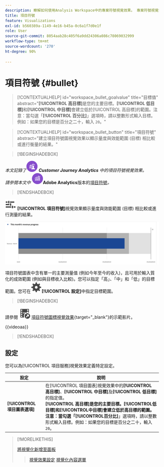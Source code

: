 ```yaml
---
description: 瞭解如何使用Analysis Workspace中的專案符號視覺效果。 專案符號視覺效果可讓您與其他效能範圍（目標）進行比較或測量。
title: 項目符號
feature: Visualizations
exl-id: b560389a-1149-4e16-b45a-0c6a1f7d0e1f
role: User
source-git-commit: 8054aab28c405f6a9dd24306a086c78069032999
workflow-type: tm+mt
source-wordcount: '270'
ht-degree: 90%

---
```


# 項目符號 {#bullet}

<!-- markdownlint-disable MD034 -->

>[!CONTEXTUALHELP]
>id="workspace_bullet_goalvalue"
>title="目標值"
>abstract="**[!UICONTROL 高目標]**&#x200B;是您的主要目標。**[!UICONTROL 低目標]**&#x200B;和&#x200B;**[!UICONTROL 中目標]**&#x200B;會建立低於[!UICONTROL 高目標]的範圍。注意：當勾選「**[!UICONTROL 百分比]**」選項時，請以整數形式輸入目標。例如：如果您的目標是百分之二十，輸入 `20`。"

<!-- markdownlint-enable MD034 -->

<!-- markdownlint-disable MD034 -->

>[!CONTEXTUALHELP]
>id="workspace_bullet_button"
>title="項目符號"
>abstract="建立項目符號圖視覺效果以顯示量度與效能範圍 (目標) 相比較或進行衡量的結果。"

<!-- markdownlint-enable MD034 -->

>[!BEGINSHADEBOX]

_本文記錄了_![CustomerJourneyAnalytics](/help/assets/icons/CustomerJourneyAnalytics.svg) _**Customer Journey Analytics** 中的項目符號視覺效果。_<br/>_請參閱本文中 ![AdobeAnalytics](/help/assets/icons/AdobeAnalytics.svg)_**Adobe Analytics**版本的[項目符號](https://experienceleague.adobe.com/zh-hant/docs/analytics/analyze/analysis-workspace/visualizations/bullet-graph)_。_

>[!ENDSHADEBOX]

![GraphBullet](/help/assets/icons/GraphBullet.svg) **[!UICONTROL 項目符號]**&#x200B;視覺效果顯示量度與效能範圍 (目標) 相比較或進行測量的結果。

![項目符號圖表視覺效果](assets/bullet.png)

項目符號圖表中含有單一的主要測量值 (例如今年至今的收入)，且可用於輸入質化的成效範圍 (例如與目標收入比較)。您可以指定「高」、「中」和「低」的目標範圍。您可在![設定](/help/assets/icons/Setting.svg)**[!UICONTROL 設定]**&#x200B;中指定目標範圍。

>[!BEGINSHADEBOX]

請參閱 ![VideoCheckedOut](/help/assets/icons/VideoCheckedOut.svg) [項目符號圖標視覺效果](https://video.tv.adobe.com/v/23989/?quality=12/?quality=12&learn=on){target="_blank"}的示範影片。

{{videoaa}}

>[!ENDSHADEBOX]


## 設定

您可以為[!UICONTROL 項目服務]視覺效果定義特定設定。

| 設定 | 說明 |
|---|---|
| **[!UICONTROL 項目圖表選項]** | 在[!UICONTROL 項目圖表]視覺效果中的&#x200B;**[!UICONTROL 高目標]**、**[!UICONTROL 中目標]**&#x200B;及&#x200B;**[!UICONTROL 低目標]**&#x200B;的指定值。<br/>**[!UICONTROL 高目標&#x200B;]**是您的主要目標。**[!UICONTROL &#x200B;低目標&#x200B;]**和**[!UICONTROL &#x200B;中目標&#x200B;]**會建立低於高目標的範圍。注意：當勾選「**[!UICONTROL &#x200B;百分比&#x200B;]**」選項時，請以整數形式輸入目標。例如：如果您的目標是百分之二十，輸入 `20`。 |

>[!MORELIKETHIS]
>
>[將視覺化新增至面板](/help/analysis-workspace/visualizations/freeform-analysis-visualizations.md#add-visualizations-to-a-panel)
>>[視覺效果設定](/help/analysis-workspace/visualizations/freeform-analysis-visualizations.md#settings)
>>[視覺化內容選單](/help/analysis-workspace/visualizations/freeform-analysis-visualizations.md#context-menu)
>

